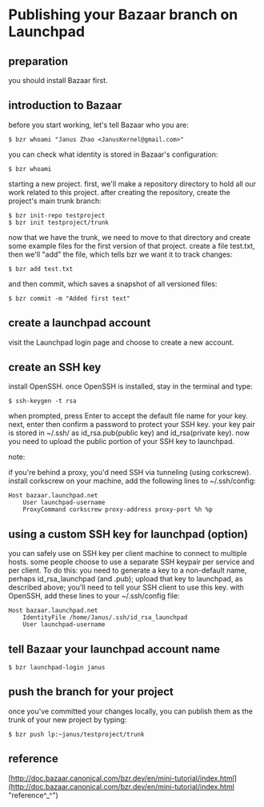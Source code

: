 
# Publishing your Bazaar branch on Launchpad

## preparation
you should install Bazaar first.

## introduction to Bazaar
before you start working, let's tell Bazaar who you are:

    $ bzr whoami "Janus Zhao <JanusKernel@gmail.com>"

you can check what identity is stored in Bazaar's configuration:
    
    $ bzr whoami

starting a new project. first, we'll make a repository directory to hold all our work related to this project. after creating the repository, create the project's main trunk branch:
    
    $ bzr init-repo testproject
    $ bzr init testproject/trunk

now that we have the trunk, we need to move to that directory and create some example files for the first version of that project. create a file test.txt, then we'll "add" the file, which tells bzr we want it to track changes:
    
    $ bzr add test.txt

and then commit, which saves a snapshot of all versioned files:
    
    $ bzr commit -m "Added first text"

## create a launchpad account
visit the Launchpad login page and choose to create a new account.

## create an SSH key
install OpenSSH. once OpenSSH is installed, stay in the terminal and type:

    $ ssh-keygen -t rsa

when prompted, press Enter to accept the default file name for your key. next, enter then confirm a password to protect your SSH key. your key pair is stored in ~/.ssh/ as id_rsa.pub(public key) and id_rsa(private key). now you need to upload the public portion of your SSH key to launchpad.
  
note:

if you're behind a proxy, you'd need SSH via tunneling (using corkscrew). install corkscrew on your machine, add the following lines to ~/.ssh/config:

    Host bazaar.launchpad.net
        User launchpad-username
        ProxyCommand corkscrew proxy-address proxy-port %h %p

## using a custom SSH key for launchpad (option)
you can safely use on SSH key per client machine to connect to multiple hosts. some people choose to use a separate SSH keypair per service and per client. To do this: you need to generate a key to a non-default name, perhaps id_rsa_launchpad (and .pub); upload that key to launchpad, as described above; you'll need to tell your SSH client to use this key. with OpenSSH, add these lines to your ~/.ssh/config file:

    Host bazaar.launchpad.net
        IdentityFile /home/Janus/.ssh/id_rsa_launchpad
        User launchpad-username

## tell Bazaar your launchpad account name
    $ bzr launchpad-login janus

## push the branch for your project
once you've committed your changes locally, you can publish them as the trunk of your new project by typing:
  
    $ bzr push lp:~janus/testproject/trunk

## reference
[http://doc.bazaar.canonical.com/bzr.dev/en/mini-tutorial/index.html](http://doc.bazaar.canonical.com/bzr.dev/en/mini-tutorial/index.html "reference^_^")
